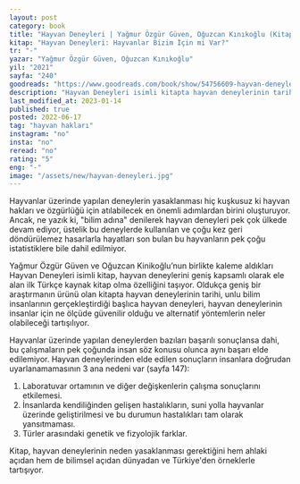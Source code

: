 ```yaml
---
layout: post
category: book
title: "Hayvan Deneyleri | Yağmur Özgür Güven, Oğuzcan Kınıkoğlu (Kitap)"
kitap: "Hayvan Deneyleri: Hayvanlar Bizim İçin mi Var?"
tr: "-"
yazar: "Yağmur Özgür Güven, Oğuzcan Kınıkoğlu"
yil: "2021"
sayfa: "240"
goodreads: "https://www.goodreads.com/book/show/54756609-hayvan-deneyleri"
description: "Hayvan Deneyleri isimli kitapta hayvan deneylerinin tarihi, unlu bilim insanlarının gerçekleştirdiği başlıca hayvan deneyleri, hayvan deneylerinin insanlar için ne ölçüde güvenilir olduğu ve alternatif yöntemlerin neler olabileceği tartışılıyor."
last_modified_at: 2023-01-14
published: true
posted: 2022-06-17
tag: "hayvan hakları"
instagram: "no"
insta: "no"
reread: "no"
rating: "5"
eng: "-"
image: "/assets/new/hayvan-deneyleri.jpg"
---
```


Hayvanlar üzerinde yapılan deneylerin yasaklanması hiç kuşkusuz ki hayvan hakları ve özgürlüğü için atılabilecek en önemli adımlardan birini oluşturuyor. Ancak, ne yazık ki, "bilim adına" denilerek hayvan deneyleri pek çok ülkede devam ediyor, üstelik bu deneylerde kullanılan ve çoğu kez geri döndürülemez hasarlarla hayatları son bulan bu hayvanların pek çoğu istatistiklere bile dahil edilmiyor.  

Yağmur Özgür Güven ve Oğuzcan Kinikoğlu’nun birlikte kaleme aldıkları Hayvan Deneyleri isimli kitap, hayvan deneylerini geniş kapsamlı olarak ele alan ilk Türkçe kaynak kitap olma özelliğini taşıyor. Oldukça geniş bir araştırmanın ürünü olan kitapta hayvan deneylerinin tarihi, unlu bilim insanlarının gerçekleştirdiği başlıca hayvan deneyleri, hayvan deneylerinin insanlar için ne ölçüde güvenilir olduğu ve alternatif yöntemlerin neler olabileceği tartışılıyor. 

Hayvanlar üzerinde yapılan deneylerden bazıları başarılı sonuçlansa dahi, bu çalışmaların pek çoğunda insan söz konusu olunca aynı başarı elde edilemiyor. Hayvan deneylerinden elde edilen sonuçların insanlara doğrudan uyarlanamamasının 3 ana nedeni var (sayfa 147):
 
1. Laboratuvar ortamının ve diğer değişkenlerin çalışma sonuçlarını etkilemesi.
2. İnsanlarda kendiliğinden gelişen hastalıkların, suni yolla hayvanlar üzerinde geliştirilmesi ve bu durumun hastalıkları tam olarak yansıtmaması.
3. Türler arasındaki genetik ve fizyolojik farklar.

Kitap, hayvan deneylerinin neden yasaklanması gerektiğini hem ahlaki açıdan hem de bilimsel açıdan dünyadan ve Türkiye'den örneklerle tartışıyor.
